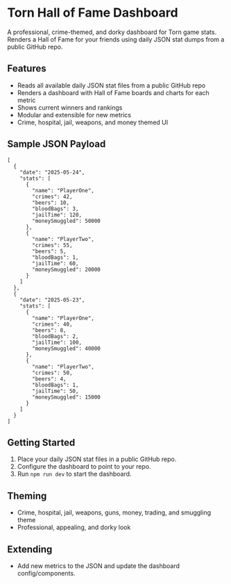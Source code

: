 # Torn Hall of Fame Dashboard

A professional, crime-themed, and dorky dashboard for Torn game stats. Renders a Hall of Fame for your friends using daily JSON stat dumps from a public GitHub repo.

## Features
- Reads all available daily JSON stat files from a public GitHub repo
- Renders a dashboard with Hall of Fame boards and charts for each metric
- Shows current winners and rankings
- Modular and extensible for new metrics
- Crime, hospital, jail, weapons, and money themed UI

## Sample JSON Payload
```
[
  {
    "date": "2025-05-24",
    "stats": [
      {
        "name": "PlayerOne",
        "crimes": 42,
        "beers": 10,
        "bloodBags": 3,
        "jailTime": 120,
        "moneySmuggled": 50000
      },
      {
        "name": "PlayerTwo",
        "crimes": 55,
        "beers": 5,
        "bloodBags": 1,
        "jailTime": 60,
        "moneySmuggled": 20000
      }
    ]
  },
  {
    "date": "2025-05-23",
    "stats": [
      {
        "name": "PlayerOne",
        "crimes": 40,
        "beers": 8,
        "bloodBags": 2,
        "jailTime": 100,
        "moneySmuggled": 40000
      },
      {
        "name": "PlayerTwo",
        "crimes": 50,
        "beers": 4,
        "bloodBags": 1,
        "jailTime": 50,
        "moneySmuggled": 15000
      }
    ]
  }
]
```

## Getting Started
1. Place your daily JSON stat files in a public GitHub repo.
2. Configure the dashboard to point to your repo.
3. Run `npm run dev` to start the dashboard.

## Theming
- Crime, hospital, jail, weapons, guns, money, trading, and smuggling theme
- Professional, appealing, and dorky look

## Extending
- Add new metrics to the JSON and update the dashboard config/components.
